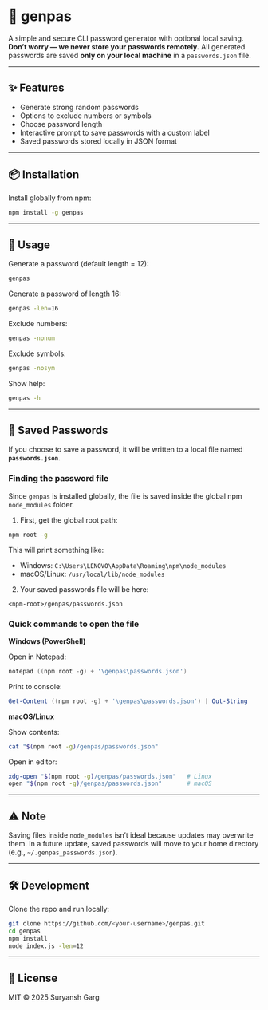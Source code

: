 # 🔑 genpas

A simple and secure CLI password generator with optional local saving.
**Don’t worry — we never store your passwords remotely.**
All generated passwords are saved **only on your local machine** in a `passwords.json` file.

---

## ✨ Features

* Generate strong random passwords
* Options to exclude numbers or symbols
* Choose password length
* Interactive prompt to save passwords with a custom label
* Saved passwords stored locally in JSON format

---

## 📦 Installation

Install globally from npm:

```bash
npm install -g genpas
```

---

## 🚀 Usage

Generate a password (default length = 12):

```bash
genpas
```

Generate a password of length 16:

```bash
genpas -len=16
```

Exclude numbers:

```bash
genpas -nonum
```

Exclude symbols:

```bash
genpas -nosym
```

Show help:

```bash
genpas -h
```

---

## 💾 Saved Passwords

If you choose to save a password, it will be written to a local file named **`passwords.json`**.

### Finding the password file

Since `genpas` is installed globally, the file is saved inside the global npm `node_modules` folder.

1. First, get the global root path:

```bash
npm root -g
```

This will print something like:

* Windows: `C:\Users\LENOVO\AppData\Roaming\npm\node_modules`
* macOS/Linux: `/usr/local/lib/node_modules`

2. Your saved passwords file will be here:

```
<npm-root>/genpas/passwords.json
```

### Quick commands to open the file

**Windows (PowerShell)**

Open in Notepad:

```powershell
notepad ((npm root -g) + '\genpas\passwords.json')
```

Print to console:

```powershell
Get-Content ((npm root -g) + '\genpas\passwords.json') | Out-String
```

**macOS/Linux**

Show contents:

```bash
cat "$(npm root -g)/genpas/passwords.json"
```

Open in editor:

```bash
xdg-open "$(npm root -g)/genpas/passwords.json"   # Linux
open "$(npm root -g)/genpas/passwords.json"       # macOS
```

---

## ⚠️ Note

Saving files inside `node_modules` isn’t ideal because updates may overwrite them.
In a future update, saved passwords will move to your home directory (e.g., `~/.genpas_passwords.json`).

---

## 🛠️ Development

Clone the repo and run locally:

```bash
git clone https://github.com/<your-username>/genpas.git
cd genpas
npm install
node index.js -len=12
```

---

## 📜 License

MIT © 2025 Suryansh Garg
